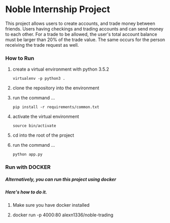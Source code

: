 # Noble Internship Project

This project allows users to create accounts, and trade money between friends. Users having checkings and trading accounts and can send money to each other. For a trade to be allowed, the user's total account balance must be larger than 20% of the trade value. The same occurs for the person receiving the trade request as well.

### How to Run

1. create a virtual environment with python 3.5.2 

    `virtualenv -p python3 .`

2. clone the repository into the environment

3. run the command ... 

    `pip install -r requirements/common.txt`

4. activate the virtual environment

    `source bin/activate` 

5. cd into the root of the project

6. run the command ...

    `python app.py`
    

### Run with DOCKER

##### Alternatively, you can run this project using docker
##### Here's how to do it.

1. Make sure you have docker installed

2. docker run -p 4000:80 alexn1336/noble-trading
